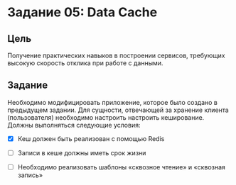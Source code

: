 # Задание 05: Data Cache
## Цель
Получение практических навыков в построении сервисов, требующих высокую
скорость отклика при работе с данными.
## Задание
Необходимо модифицировать приложение, которое было создано в предыдущем
задании. Для сущности, отвечающей за хранение клиента (пользователя) необходимо
настроить настроить кеширование.
Должны выполняться следующие условия:

- [x] Кеш должен быть реализован с помощью Redis
  
- [ ] Записи в кеше должны иметь срок жизни
  
- [ ] Необходимо реализовать шаблоны «сквозное чтение» и «сквозная
запись»
